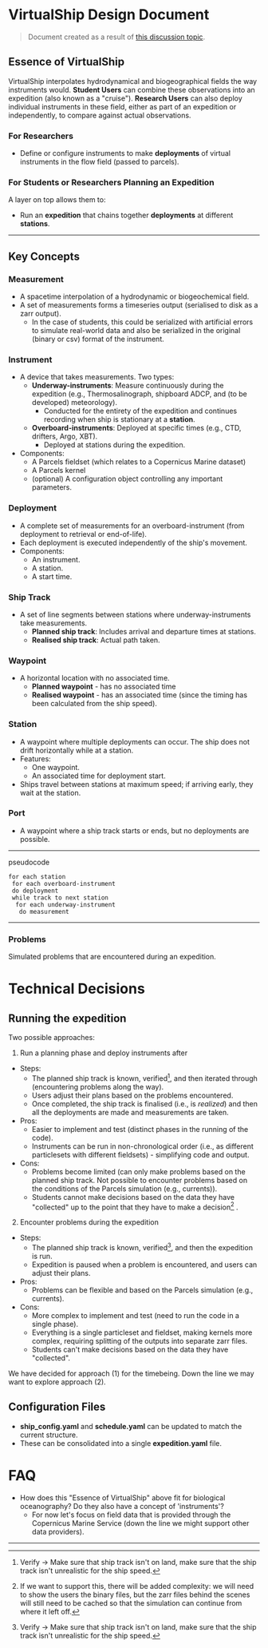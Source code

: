 # VirtualShip Design Document

> Document created as a result of [this discussion topic](https://github.com/OceanParcels/virtualship/discussions/187).

## Essence of VirtualShip

VirtualShip interpolates hydrodynamical and biogeographical fields the way instruments would. **Student Users** can combine these observations into an expedition (also known as a "cruise"). **Research Users** can also deploy individual instruments in these field, either as part of an expedition or independently, to compare against actual observations.

### For Researchers

- Define or configure instruments to make **deployments** of virtual instruments in the flow field (passed to parcels).

### For Students or Researchers Planning an Expedition

A layer on top allows them to:

- Run an **expedition** that chains together **deployments** at different **stations**.

---

## Key Concepts

### Measurement

- A spacetime interpolation of a hydrodynamic or biogeochemical field.
- A set of measurements forms a timeseries output (serialised to disk as a zarr output).
  - In the case of students, this could be serialized with artificial errors to simulate real-world data and also be serialized in the original (binary or csv) format of the instrument.

### Instrument

- A device that takes measurements. Two types:
  - **Underway-instruments**: Measure continuously during the expedition (e.g., Thermosalinograph, shipboard ADCP, and (to be developed) meteorology).
    - Conducted for the entirety of the expedition and continues recording when ship is stationary at a **station**.
  - **Overboard-instruments**: Deployed at specific times (e.g., CTD, drifters, Argo, XBT).
    - Deployed at stations during the expedition.
- Components:
  - A Parcels fieldset (which relates to a Copernicus Marine dataset)
  - A Parcels kernel
  - (optional) A configuration object controlling any important parameters.

### Deployment

- A complete set of measurements for an overboard-instrument (from deployment to retrieval or end-of-life).
- Each deployment is executed independently of the ship's movement.
- Components:
  - An instrument.
  - A station.
  - A start time.

### Ship Track

- A set of line segments between stations where underway-instruments take measurements.
  - **Planned ship track**: Includes arrival and departure times at stations.
  - **Realised ship track**: Actual path taken.

### Waypoint

- A horizontal location with no associated time.
  - **Planned waypoint** - has no associated time
  - **Realised waypoint** - has an associated time (since the timing has been calculated from the ship speed).

### Station

- A waypoint where multiple deployments can occur. The ship does not drift horizontally while at a station.
- Features:
  - One waypoint.
  - An associated time for deployment start.
- Ships travel between stations at maximum speed; if arriving early, they wait at the station.

### Port

- A waypoint where a ship track starts or ends, but no deployments are possible.

---

pseudocode

```
for each station
 for each overboard-instrument
 do deployment
 while track to next station
  for each underway-instrument
   do measurement
```

---

### Problems

Simulated problems that are encountered during an expedition.

# Technical Decisions

## Running the expedition

Two possible approaches:

1. Run a planning phase and deploy instruments after

- Steps:
  - The planned ship track is known, verified[^1], and then iterated through (encountering problems along the way).
  - Users adjust their plans based on the problems encountered.
  - Once completed, the ship track is finalised (i.e., is _realized_) and then all the deployments are made and measurements are taken.
- Pros:
  - Easier to implement and test (distinct phases in the running of the code).
  - Instruments can be run in non-chronological order (i.e., as different particlesets with different fieldsets) - simplifying code and output.
- Cons:
  - Problems become limited (can only make problems based on the planned ship track. Not possible to encounter problems based on the conditions of the Parcels simulation (e.g., currents)).
  - Students cannot make decisions based on the data they have "collected" up to the point that they have to make a decision[^2] .

2. Encounter problems during the expedition

- Steps:
  - The planned ship track is known, verified[^1], and then the expedition is run.
  - Expedition is paused when a problem is encountered, and users can adjust their plans.
- Pros:
  - Problems can be flexible and based on the Parcels simulation (e.g., currents).
- Cons:
  - More complex to implement and test (need to run the code in a single phase).
  - Everything is a single particleset and fieldset, making kernels more complex, requiring splitting of the outputs into separate zarr files.
  - Students can't make decisions based on the data they have "collected".

We have decided for approach (1) for the timebeing. Down the line we may want to explore approach (2).

## Configuration Files

- **ship_config.yaml** and **schedule.yaml** can be updated to match the current structure.
- These can be consolidated into a single **expedition.yaml** file.

# FAQ

- How does this "Essence of VirtualShip" above fit for biological oceanography? Do they also have a concept of 'instruments'?
  - For now let's focus on field data that is provided through the Copernicus Marine Service (down the line we might support other data providers).

---

[^1]: Verify -> Make sure that ship track isn't on land, make sure that the ship track isn't unrealistic for the ship speed.

[^2]: If we want to support this, there will be added complexity: we will need to show the users the binary files, but the zarr files behind the scenes will still need to be cached so that the simulation can continue from where it left off.
